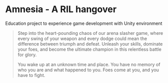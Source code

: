 # Amnesia - A RIL hangover

Education project to experience game development with Unity environment

> Step into the heart-pounding chaos of our arena slasher game, where every swing of your weapon and every dodge could mean the difference between triumph and defeat. Unleash your skills, dominate your foes, and become the ultimate champion in this relentless battle for glory.
>
> You wake up at an unknown time and place. You have no memory of who you are and what happened to you. Foes come at you, and you have to fight.
